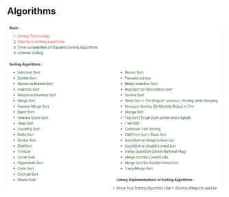 ## Algorithms 

![alg](https://github.com/veerrajukakarla434/VRK-DataStructures-Algorithms/blob/master/alg.JPG "alg")